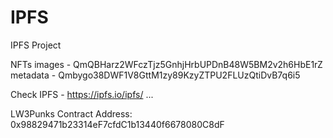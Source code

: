 # IPFS
IPFS Project

NFTs images - QmQBHarz2WFczTjz5GnhjHrbUPDnB48W5BM2v2h6HbE1rZ
metadata - Qmbygo38DWF1V8GttM1zy89KzyZTPU2FLUzQtiDvB7q6i5

Check IPFS - https://ipfs.io/ipfs/ ...

LW3Punks Contract Address: 0x98829471b23314eF7cfdC1b13440f6678080C8dF
